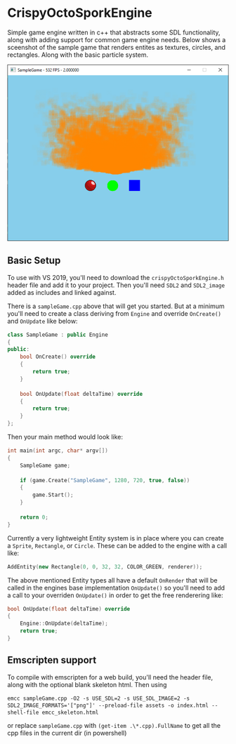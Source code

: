 # CrispyOctoSporkEngine
Simple game engine written in c++ that abstracts some SDL functionality, along with adding support for common game engine needs.
Below shows a sceenshot of the sample game that renders entites as textures, circles, and rectangles. Along with the basic particle system.

![Screenshot](https://github.com/JeremySayers/CrispyOctoSporkEngine/blob/master/image.png?raw=true)

## Basic Setup
To use with VS 2019, you'll need to download the `crispyOctoSporkEngine.h` header file and add it to your project.
Then you'll need `SDL2` and `SDL2_image` added as includes and linked against.

There is a `sampleGame.cpp` above that will get you started. But at a minimum you'll need to create a class deriving from `Engine` and override `OnCreate()` and `OnUpdate` like below:
```c++
class SampleGame : public Engine
{
public:
	bool OnCreate() override
	{
		return true;
	}
  
	bool OnUpdate(float deltaTime) override
	{
		return true;
	}
};
```

Then your main method would look like:
```c++
int main(int argc, char* argv[])
{
	SampleGame game;

	if (game.Create("SampleGame", 1280, 720, true, false))
	{
		game.Start();
	}

	return 0;
}
```

Currently a very lightweight Entity system is in place where you can create a `Sprite`, `Rectangle`, or `Circle`. These can be added to the engine with a call like:
```c++
AddEntity(new Rectangle(0, 0, 32, 32, COLOR_GREEN, renderer));
```

The above mentioned Entity types all have a default `OnRender` that will be called in the engines base implementation `OnUpdate()` so you'll need to add a call to your overriden `OnUpdate()` in order to get the free renderering like:
```c++
bool OnUpdate(float deltaTime) override
{
	Engine::OnUpdate(deltaTime);
	return true;
}
```

## Emscripten support
To compile with emscripten for a web build, you'll need the header file, along with the optional blank skeleton html.
Then using
```
emcc sampleGame.cpp -O2 -s USE_SDL=2 -s USE_SDL_IMAGE=2 -s SDL2_IMAGE_FORMATS='["png"]' --preload-file assets -o index.html --shell-file emcc_skeleton.html
```
or replace `sampleGame.cpp` with `(get-item .\*.cpp).FullName` to get all the cpp files in the current dir (in powershell)
